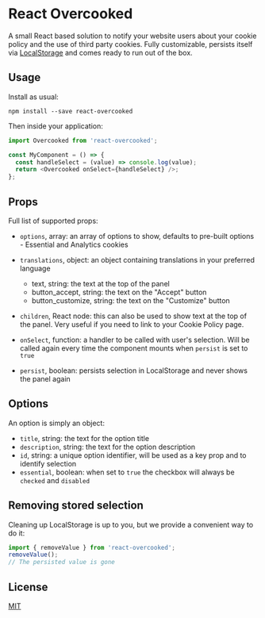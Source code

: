 React Overcooked
================

A small React based solution to notify your website users about your cookie policy and the use of third party cookies. Fully customizable, persists itself via [LocalStorage](https://developer.mozilla.org/en-US/docs/Web/API/Window/localStorage) and comes ready to run out of the box.

## Usage

Install as usual:

`npm install --save react-overcooked`

Then inside your application:

```javascript
import Overcooked from 'react-overcooked';

const MyComponent = () => {
  const handleSelect = (value) => console.log(value);
  return <Overcooked onSelect={handleSelect} />;
};
```

## Props

Full list of supported props:

 - `options`, array: an array of options to show, defaults to pre-built options - Essential and Analytics cookies

 - `translations`, object: an object containing translations in your preferred language
   - text, string: the text at the top of the panel
   - button_accept, string: the text on the "Accept" button
   - button_customize, string: the text on the "Customize" button

 - `children`, React node: this can also be used to show text at the top of the panel. Very useful if you need to link to your Cookie Policy page.
 - `onSelect`, function: a handler to be called with user's selection. Will be called again every time the component mounts when `persist` is set to `true`
 - `persist`, boolean: persists selection in LocalStorage and never shows the panel again

## Options

An option is simply an object:

 - `title`, string: the text for the option title
 - `description`, string: the text for the option description
 - `id`, string: a unique option identifier, will be used as a key prop and to identify selection
 - `essential`, boolean: when set to `true` the checkbox will always be `checked` and `disabled`

## Removing stored selection

Cleaning up LocalStorage is up to you, but we provide a convenient way to do it:

```javascript
import { removeValue } from 'react-overcooked';
removeValue();
// The persisted value is gone
```

## License

[MIT](./LICENSE)
